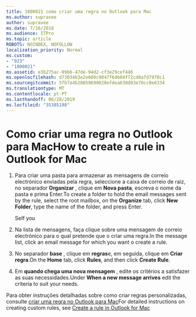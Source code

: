 ```yaml
---
title: 1800021 como criar uma regra no Outlook para Mac
ms.author: supravee
author: supravee
ms.date: 7/16/2018
ms.audience: ITPro
ms.topic: article
ROBOTS: NOINDEX, NOFOLLOW
localization_priority: Normal
ms.custom:
- "923"
- "1800021"
ms.assetid: e3b275ac-09b6-47de-94d2-cf3e29cef446
ms.openlocfilehash: d73034b3e2e609c9047f64b04f72cd0afd7970c1
ms.sourcegitcommit: 5fb7a4b28859690020efdea630d03e70cc0e6334
ms.translationtype: MT
ms.contentlocale: pt-PT
ms.lasthandoff: 06/28/2019
ms.locfileid: "35385198"
---
```

# <a name="how-to-create-a-rule-in-outlook-for-mac"></a><span data-ttu-id="23643-102">Como criar uma regra no Outlook para Mac</span><span class="sxs-lookup"><span data-stu-id="23643-102">How to create a rule in Outlook for Mac</span></span>

1. <span data-ttu-id="23643-103">Para criar uma pasta para armazenar as mensagens de correio electrónico enviadas pela regra, seleccione a caixa de correio de raiz, no separador **Organizar** , clique em **Nova pasta**, escreva o nome da pasta e prima Enter.</span><span class="sxs-lookup"><span data-stu-id="23643-103">To create a folder to hold the email messages sent by the rule, select the root mailbox, on the **Organize** tab, click **New Folder**, type the name of the folder, and press Enter.</span></span>

    <span data-ttu-id="23643-104">Se</span><span class="sxs-lookup"><span data-stu-id="23643-104">If you</span></span> 

2. <span data-ttu-id="23643-105">Na lista de mensagens, faça clique sobre uma mensagem de correio electrónico para o qual pretende que o criar uma regra.</span><span class="sxs-lookup"><span data-stu-id="23643-105">In the message list, click an email message for which you want o create a rule.</span></span>

3. <span data-ttu-id="23643-106">No separador **base** , clique em **regras**e, em seguida, clique em **Criar regra**.</span><span class="sxs-lookup"><span data-stu-id="23643-106">On the **Home** tab, click **Rules**, and then click **Create Rule**.</span></span>

4. <span data-ttu-id="23643-107">Em **quando chega uma nova mensagem** , edite os critérios a satisfazer as suas necessidades.</span><span class="sxs-lookup"><span data-stu-id="23643-107">Under **When a new message arrives** edit the criteria to suit your needs.</span></span> 

<span data-ttu-id="23643-108">Para obter instruções detalhadas sobre como criar regras personalizadas, consulte [criar uma regra no Outlook para Mac](https://aka.ms/AA1uy0v)</span><span class="sxs-lookup"><span data-stu-id="23643-108">For detailed instructions on creating custom rules, see [Create a rule in Outlook for Mac](https://aka.ms/AA1uy0v)</span></span>
  